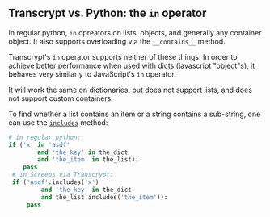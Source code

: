 ## Transcrypt vs. Python: the `in` operator

In regular python, `in` opreators on lists, objects, and generally any container object. It also supports overloading via the `__contains__` method.

Transcrypt's `in` operator supports neither of these things. In order to achieve better performance when used with dicts (javascript "object"s), it behaves very similarly to JavaScript's `in` operator.

It will work the same on dictionaries, but does not support lists, and does not support custom containers.

To find whether a list contains an item or a string contains a sub-string, one can use the [`includes`](https://developer.mozilla.org/en-US/docs/Web/JavaScript/Reference/Global_Objects/Array/includes) method:

```py
# in regular python:
if ('x' in 'asdf'
        and 'the_key' in the_dict 
        and 'the_item' in the_list):
    pass
 # in Screeps via Transcrypt:
 if ('asdf'.includes('x')
         and 'the_key' in the_dict
         and the_list.includes('the_item')):
     pass
 ```